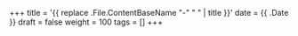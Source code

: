 +++
title = '{{ replace .File.ContentBaseName "-" " " | title }}'
date = {{ .Date }}
draft = false
weight = 100
tags = []
+++ 